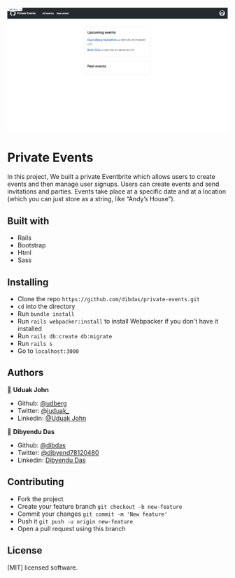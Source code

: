 ![screenshot](app/assets/images/mockup.png)
# Private Events

In this project, We built a private Eventbrite which allows users to create events and then manage user signups. Users can create events and send invitations and parties. Events take place at a specific date and at a location (which you can just store as a string, like “Andy’s House”).

## Built with

- Rails
- Bootstrap
- Html
- Sass

## Installing

- Clone the repo `https://github.com/dibdas/private-events.git`
- `cd` into the directory
- Run `bundle install`
- Run `rails webpacker:install` to install Webpacker if you don't have it installed
- Run `rails db:create db:migrate`
- Run `rails s`
- Go to `localhost:3000`

## Authors

👤 **Uduak John**

- Github: [@udberg](https://github.com/udberg)
- Twitter: [@juduak_](https://twitter.com/juduak_)
- Linkedin: [@Uduak John](https://www.linkedin.com/in/juduak/)

👤 **Dibyendu Das**
- Github: [@dibdas](https://github.com/dibdas)
- Twitter: [@dibyend78120480](https://twitter.com/dibyend78120480)
- Linkedin: [Dibyendu Das](https://www.linkedin.com/in/dibdas/)

## Contributing

- Fork the project
- Create your feature branch `git checkout -b new-feature`
- Commit your changes `git commit -m 'New feature'`
- Push it `git push -u origin new-feature`
- Open a pull request using this branch

## License

[MIT] licensed software.

